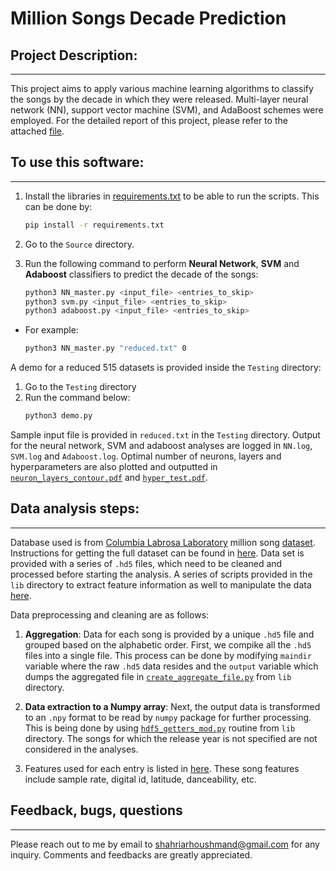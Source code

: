 # Million Songs Decade Prediction

## Project Description:
------------------------------------
This project aims to apply various machine learning algorithms to classify the songs by the decade in which they were released. Multi-layer neural network (NN), support vector machine (SVM), and AdaBoost schemes were employed. For the detailed report of this project, please refer to the attached [file](report/report.pdf). 

## To use this software:
------------------------------------
1. Install the libraries in [requirements.txt](requirements.txt) to be able to run the scripts. This can be done by: 
    ```bash
    pip install -r requirements.txt 
    ```  
2. Go to the `Source` directory.
3. Run the following command to perform **Neural Network**, **SVM** and **Adaboost** classifiers to predict the decade of the songs:

    ```bash
	python3 NN_master.py <input_file> <entries_to_skip> 
    python3 svm.py <input_file> <entries_to_skip> 
    python3 adaboost.py <input_file> <entries_to_skip> 
    ```  

* For example:

    ```bash
	python3 NN_master.py "reduced.txt" 0
    ```  

A demo for a reduced 515 datasets is provided inside the `Testing` directory: 

1. Go to the `Testing` directory
2. Run the command below:
    ```bash
	python3 demo.py
    ```  

Sample input file is provided in `reduced.txt` in the `Testing` directory. Output for the neural network, SVM and adaboost analyses are logged in `NN.log`, `SVM.log` and `Adaboost.log`. Optimal number of neurons, layers and hyperparameters are also plotted and outputted in [`neuron_layers_contour.pdf`](test/neuron_layers_contour.pdf) and [`hyper_test.pdf`](test/hyper_test.pdf). 

## Data analysis steps:
------------------------------------
Database used is from [Columbia Labrosa Laboratory](http://millionsongdataset.com) million song [dataset](https://archive.ics.uci.edu/ml/datasets/yearpredictionmsd). Instructions for getting the full dataset can be found in [here](https://labrosa.ee.columbia.edu/millionsong/pages/getting-dataset). Data set is provided with a series of `.hd5` files, which need to be cleaned and processed before starting the analysis. A series of scripts provided in the `lib` directory to extract feature information as well to manipulate the data [here](lib/). 

Data preprocessing and cleaning are as follows: 
1. **Aggregation**: Data for each song is provided by a unique `.hd5` file and grouped based on the alphabetic order. First, we compike all the `.hd5` files into a single file.  This process can be done by modifying `maindir` variable where the raw `.hd5` data resides and the `output` variable which dumps the aggregated file in [`create_aggregate_file.py`](lib/hd5_aggregation/create_aggregate_file.py) from `lib` directory. 

2. **Data extraction to a Numpy array**: Next, the output data is transformed to an `.npy` format to be read by `numpy` package for further processing. This is being done by using [`hdf5_getters_mod.py`](lib/hd5_aggregation/hdf5_getters_mod.py) routine from `lib` directory. The songs for which the release year is not specified are not considered in the analyses.

3. Features used for each entry is listed in [here](features.md). These song features include sample rate, digital id, latitude, danceability, etc. 


## Feedback, bugs, questions 
-------------------------------
Please reach out to me by email to shahriarhoushmand@gmail.com for any inquiry. Comments and feedbacks are greatly appreciated. 
